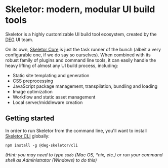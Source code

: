 # Skeletor: modern, modular UI build tools
Skeletor is a highly customizable UI build tool ecosystem, created by the [DEG](http://www.degdigital.com) UI team. 

On its own, [Skeletor Core](https://github.com/deg-skeletor/skeletor-core) is just the task runner of the bunch (albeit a very configurable one, if we do say so ourselves). When combined with its robust family of plugins and command line tools, it can easily handle the heavy lifting of almost any UI build process, including:

* Static site templating and generation
* CSS preprocessing
* JavaScript package management, transpilation, bundling and loading
* Image optimization
* Workflow and static asset management
* Local server/middleware creation 

## Getting started
In order to run Skeletor from the command line, you'll want to install [Skeletor CLI](https://github.com/deg-skeletor/skeletor-cli) globally:

```npm install -g @deg-skeletor/cli```

*(Hint: you may need to type `sudo` (Mac OS, \*nix, etc.) or run your command shell as Administrator (Windows) to do this)*